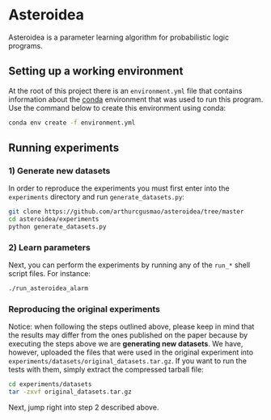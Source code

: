 
# Asteroidea

Asteroidea is a parameter learning algorithm for probabilistic logic programs.


## Setting up a working environment

At the root of this project there is an `environment.yml` file that contains information about the [conda](http://conda.io) environment that was used to run this program. Use the command below to create this environment using conda:

```bash
conda env create -f environment.yml
```


## Running experiments


### 1) Generate new datasets

In order to reproduce the experiments you must first enter into the `experiments` directory and run `generate_datasets.py`:

```bash
git clone https://github.com/arthurcgusmao/asteroidea/tree/master
cd asteroidea/experiments
python generate_datasets.py
```


### 2) Learn parameters

Next, you can perform the experiments by running any of the `run_*` shell script files. For instance:

```bash
./run_asteroidea_alarm
```


### Reproducing the original experiments

Notice: when following the steps outlined above, please keep in mind that the results may differ from the ones published on the paper because by executing the steps above we are **generating new datasets**. We have, however, uploaded the files that were used in the original experiment into `experiments/datasets/original_datasets.tar.gz`. If you want to run the tests with them, simply extract the compressed tarball file:

```bash
cd experiments/datasets
tar -zxvf original_datasets.tar.gz
```

Next, jump right into step 2 described above.
